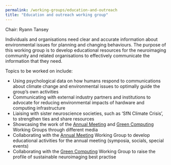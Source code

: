 ```yaml
---
permalink: /working-groups/education-and-outreach
title: "Education and outreach working group"
---
```




Chair: Ryann Tansey

Individuals and organisations need clear and accurate information about environmental issues for planning and changing behaviours. The purpose of this working group is to develop educational resources for the neuroimaging community and related organisations to effectively communicate the information that they need.

Topics to be worked on include:
- Using psychological data on how humans respond to communications about climate change and environmental issues to optimally guide the group’s own activities
- Communicating with external industry partners and institutions to advocate for reducing environmental impacts of hardware and computing infrastructure
- Liaising with sister neuroscience societies, such as ‘SfN Climate Crisis’, to strengthen ties and share resources
- Showcasing the work of the [Annual Meeting](/working-groups/annual-meeting) and [Green Computing](/working-groups/green-computing) Working Groups through different media
- Collaborating with the [Annual Meeting](/working-groups/annual-meeting) Working Group to develop educational activities for the annual meeting (symposia, socials, special events)
- Collaborating with the [Green Computing](/working-groups/green-computing) Working Group to raise the profile of sustainable neuroimaging best practise


